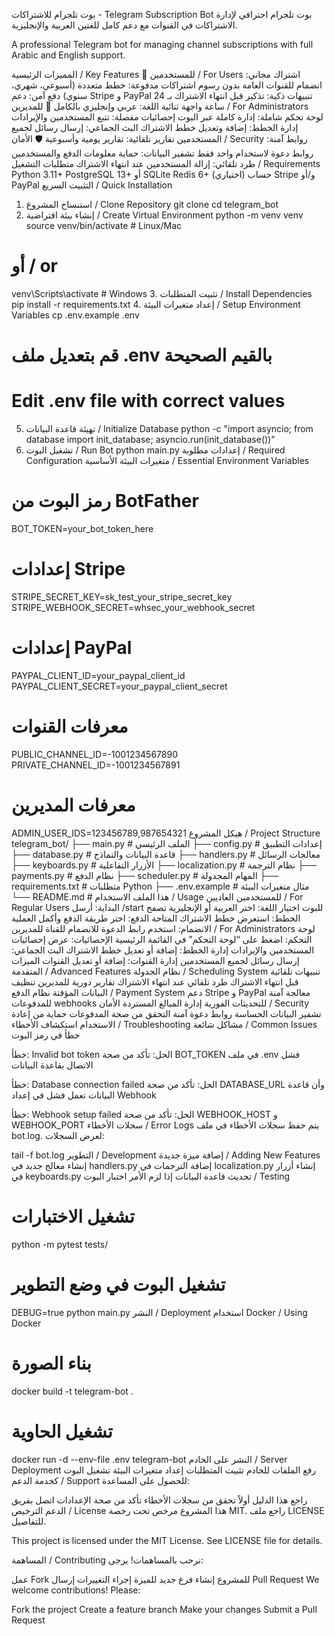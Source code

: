 بوت تلجرام للاشتراكات - Telegram Subscription Bot
بوت تلجرام احترافي لإدارة الاشتراكات في القنوات مع دعم كامل للغتين العربية والإنجليزية.

A professional Telegram bot for managing channel subscriptions with full Arabic and English support.

المميزات الرئيسية / Key Features
🌟 للمستخدمين / For Users
اشتراك مجاني: انضمام للقنوات العامة بدون رسوم
اشتراكات مدفوعة: خطط متعددة (أسبوعي، شهري، سنوي)
دفع آمن: دعم Stripe و PayPal
تنبيهات ذكية: تذكير قبل انتهاء الاشتراك بـ 24 ساعة
واجهة ثنائية اللغة: عربي وإنجليزي بالكامل
🔧 للمديرين / For Administrators
لوحة تحكم شاملة: إدارة كاملة عبر البوت
إحصائيات مفصلة: تتبع المستخدمين والإيرادات
إدارة الخطط: إضافة وتعديل خطط الاشتراك
البث الجماعي: إرسال رسائل لجميع المستخدمين
تقارير تلقائية: تقارير يومية وأسبوعية
🛡️ الأمان / Security
روابط آمنة: روابط دعوة لاستخدام واحد فقط
تشفير البيانات: حماية معلومات الدفع والمستخدمين
طرد تلقائي: إزالة المستخدمين عند انتهاء الاشتراك
متطلبات التشغيل / Requirements
Python 3.11+
PostgreSQL 13+ أو SQLite
Redis 6+ (اختياري)
حساب Stripe و/أو PayPal
التثبيت السريع / Quick Installation
1. استنساخ المشروع / Clone Repository
git clone <repository-url>
cd telegram_bot
2. إنشاء بيئة افتراضية / Create Virtual Environment
python -m venv venv
source venv/bin/activate  # Linux/Mac
# أو / or
venv\Scripts\activate  # Windows
3. تثبيت المتطلبات / Install Dependencies
pip install -r requirements.txt
4. إعداد متغيرات البيئة / Setup Environment Variables
cp .env.example .env
# قم بتعديل ملف .env بالقيم الصحيحة
# Edit .env file with correct values
5. تهيئة قاعدة البيانات / Initialize Database
python -c "import asyncio; from database import init_database; asyncio.run(init_database())"
6. تشغيل البوت / Run Bot
python main.py
إعدادات مطلوبة / Required Configuration
متغيرات البيئة الأساسية / Essential Environment Variables
# رمز البوت من BotFather
BOT_TOKEN=your_bot_token_here

# إعدادات Stripe
STRIPE_SECRET_KEY=sk_test_your_stripe_secret_key
STRIPE_WEBHOOK_SECRET=whsec_your_webhook_secret

# إعدادات PayPal
PAYPAL_CLIENT_ID=your_paypal_client_id
PAYPAL_CLIENT_SECRET=your_paypal_client_secret

# معرفات القنوات
PUBLIC_CHANNEL_ID=-1001234567890
PRIVATE_CHANNEL_ID=-1001234567891

# معرفات المديرين
ADMIN_USER_IDS=123456789,987654321
هيكل المشروع / Project Structure
telegram_bot/
├── main.py              # الملف الرئيسي
├── config.py            # إعدادات التطبيق
├── database.py          # قاعدة البيانات والنماذج
├── handlers.py          # معالجات الرسائل
├── keyboards.py         # الأزرار التفاعلية
├── localization.py      # نظام الترجمة
├── payments.py          # نظام الدفع
├── scheduler.py         # المهام المجدولة
├── requirements.txt     # متطلبات Python
├── .env.example        # مثال متغيرات البيئة
└── README.md           # هذا الملف
الاستخدام / Usage
للمستخدمين العاديين / For Regular Users
البداية: أرسل /start للبوت
اختيار اللغة: اختر العربية أو الإنجليزية
تصفح الخطط: استعرض خطط الاشتراك المتاحة
الدفع: اختر طريقة الدفع وأكمل العملية
الانضمام: استخدم رابط الدعوة للانضمام للقناة
للمديرين / For Administrators
لوحة التحكم: اضغط على “لوحة التحكم” في القائمة الرئيسية
الإحصائيات: عرض إحصائيات المستخدمين والإيرادات
إدارة الخطط: إضافة أو تعديل خطط الاشتراك
البث الجماعي: إرسال رسائل لجميع المستخدمين
إدارة القنوات: إضافة أو تعديل القنوات
الميزات المتقدمة / Advanced Features
نظام الجدولة / Scheduling System
تنبيهات تلقائية قبل انتهاء الاشتراك
طرد تلقائي عند انتهاء الاشتراك
تقارير دورية للمديرين
تنظيف البيانات المؤقتة
نظام الدفع / Payment System
دعم Stripe و PayPal
معالجة آمنة للمدفوعات
webhooks للتحديثات الفورية
إدارة المبالغ المستردة
الأمان / Security
تشفير البيانات الحساسة
روابط دعوة آمنة
التحقق من صحة المدفوعات
حماية من إعادة الاستخدام
استكشاف الأخطاء / Troubleshooting
مشاكل شائعة / Common Issues
خطأ في رمز البوت

خطأ: Invalid bot token
الحل: تأكد من صحة BOT_TOKEN في ملف .env
فشل الاتصال بقاعدة البيانات

خطأ: Database connection failed
الحل: تأكد من صحة DATABASE_URL وأن قاعدة البيانات تعمل
فشل في إعداد Webhook

خطأ: Webhook setup failed
الحل: تأكد من صحة WEBHOOK_HOST و WEBHOOK_PORT
سجلات الأخطاء / Error Logs
يتم حفظ سجلات الأخطاء في ملف bot.log. لعرض السجلات:

tail -f bot.log
التطوير / Development
إضافة ميزة جديدة / Adding New Features
إنشاء معالج جديد في handlers.py
إضافة الترجمات في localization.py
إنشاء أزرار في keyboards.py
تحديث قاعدة البيانات إذا لزم الأمر
اختبار البوت / Testing
# تشغيل الاختبارات
python -m pytest tests/

# تشغيل البوت في وضع التطوير
DEBUG=true python main.py
النشر / Deployment
استخدام Docker / Using Docker
# بناء الصورة
docker build -t telegram-bot .

# تشغيل الحاوية
docker run -d --env-file .env telegram-bot
النشر على الخادم / Server Deployment
رفع الملفات للخادم
تثبيت المتطلبات
إعداد متغيرات البيئة
تشغيل البوت كخدمة
الدعم / Support
للحصول على المساعدة:

راجع هذا الدليل أولاً
تحقق من سجلات الأخطاء
تأكد من صحة الإعدادات
اتصل بفريق الدعم
الترخيص / License
هذا المشروع مرخص تحت رخصة MIT. راجع ملف LICENSE للتفاصيل.

This project is licensed under the MIT License. See LICENSE file for details.

المساهمة / Contributing
نرحب بالمساهمات! يرجى:

عمل Fork للمشروع
إنشاء فرع جديد للميزة
إجراء التغييرات
إرسال Pull Request
We welcome contributions! Please:

Fork the project
Create a feature branch
Make your changes
Submit a Pull Request